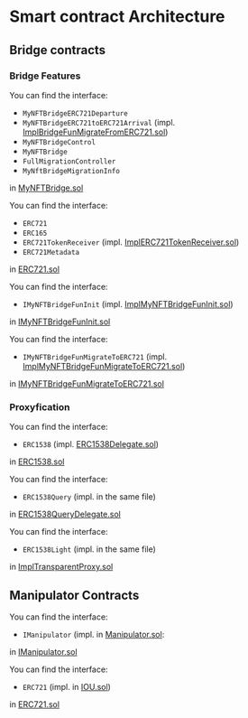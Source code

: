 # Smart contract Architecture

## Bridge contracts

### Bridge Features

You can find the interface: 
* `MyNFTBridgeERC721Departure` 
* `MyNFTBridgeERC721toERC721Arrival` (impl. [ImplBridgeFunMigrateFromERC721.sol](/Codebase/Bridge_Contracts/contracts/Implementation/BridgeFeatures/ImplBridgeFunMigrateFromERC721.sol))
* `MyNFTBridgeControl`
* `MyNFTBridge` 
* `FullMigrationController`
* `MyNftBridgeMigrationInfo` 
  
in [MyNFTBridge.sol](/Codebase/Bridge_Contracts/contracts/MyNFTBridge.sol)

You can find the interface: 
* `ERC721`
* `ERC165`
* `ERC721TokenReceiver` (impl. [ImplERC721TokenReceiver.sol](Codebase/Bridge_Contracts/contracts/Implementation/BridgeFeatures/ImplERC721TokenReceiver.sol))
* `ERC721Metadata`

in [ERC721.sol](/Codebase/Bridge_Contracts/contracts/Implementation/ERC721.sol)

You can find the interface:
* `IMyNFTBridgeFunInit` (impl. [ImplMyNFTBridgeFunInit.sol](Codebase/Bridge_Contracts/contracts/Implementation/BridgeFeatures/ImplMyNFTBridgeFunInit.sol))

in [IMyNFTBridgeFunInit.sol](/Codebase/Bridge_Contracts/contracts/Implementation/BridgeFeatures/IMyNFTBridgeFunInit.sol)

You can find the interface:
* `IMyNFTBridgeFunMigrateToERC721` (impl. [ImplMyNFTBridgeFunMigrateToERC721.sol](/Codebase/Bridge_Contracts/contracts/Implementation/ImplMyNFTBridgeFunMigrateToERC721.sol))

in [IMyNFTBridgeFunMigrateToERC721.sol](/Codebase/Bridge_Contracts/contracts/Implementation/BridgeFeatures/IMyNFTBridgeFunMigrateToERC721.sol)

### Proxyfication

You can find the interface:
* `ERC1538` (impl. [ERC1538Delegate.sol](/Codebase/Bridge_Contracts/contracts/Implementation/Proxyfication/ERC1538Delegate.sol))

in [ERC1538.sol](/Codebase/Bridge_Contracts/contracts/Implementation/Proxification/ERC138.sol)

You can find the interface:
* `ERC1538Query` (impl. in the same file)

in [ERC1538QueryDelegate.sol](/Codebase/Bridge_Contracts/contracts/Implementation/Proxyfication/ERC1538QueryDelegates.sol)

You can find the interface:
* `ERC1538Light` (impl. in the same file)

in [ImplTransparentProxy.sol](/Codebase/Bridge_Contracts/contracts/Implementation/Proxyfication/ImplTransparentProxy.sol)

## Manipulator Contracts

You can find the interface:
* `IManipulator` (impl. in [Manipulator.sol](/Codebase/Manipulator_Contracts/contracts/Manipulator.sol):

in [IManipulator.sol](/Codebase/Manipulator_Contracts/contracts/IManipulator.sol)

You can find the interface: 
* `ERC721` (impl. in [IOU.sol](/Codebase/Manipulator_Contracts/contracts/721/IOU.sol))

in [ERC721.sol](/Codebase/Manipulator_Contracts/contracts/721/ERC721.sol)